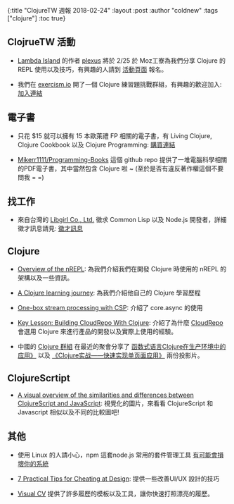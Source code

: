 {:title "ClojureTW 週報 2018-02-24"
:layout :post
:author "coldnew"
:tags  ["clojure"]
:toc true}

## ClojrueTW 活動

- [Lambda Island](https://lambdaisland.com/) 的作者 [plexus](https://twitter.com/plexus) 將於 2/25 於 Moz工寮為我們分享 Clojure 的 REPL 使用以及技巧，有興趣的人請到 [活動頁面](https://www.meetup.com/Clojure-tw/events/247467501/) 報名。

- 我們在 [exercism.io](http://exercism.io/) 開了一個 Clojure 練習題挑戰群組，有興趣的歡迎加入: [加入連結](http://exercism.io/teams/clojure-tw/)

## 電子書

- 只花 $15 就可以擁有 15 本歐萊禮 FP 相關的電子書，有 Living Clojure, Clojure Cookbook 以及 Clojure Programming: [購買連結](https://www.humblebundle.com/books/functional-programming-books)

- [Mikerr1111/Programming-Books](https://github.com/Mikerr1111/Programming-Books) 這個 github repo 提供了一堆電腦科學相關的PDF電子書，其中當然包含 Clojure 啦 ~ (至於是否有違反著作權這個不要問我 = =)

## 找工作

- 來自台灣的 [Libgirl Co., Ltd.](https://libgirl.com/) 徵求 Common Lisp 以及 Node.js 開發者，詳細徵才訊息請見: [徵才訊息](https://docs.google.com/document/d/1vmSmlVA5TiYvTRoCtCWLCNd0mS6BaijUPTGQPw5FfyM/edit#)

## Clojure

- [Overview of the nREPL](https://juxt.pro/blog/posts/nrepl.html): 為我們介紹我們在開發 Clojure 時使用的 nREPL 的架構以及一些資訊。

- [A Clojure learning journey](https://www.stuttaford.me/2018/02/18/a-clojure-learning-journey/): 為我們介紹他自己的 Clojure 學習歷程

- [One-box stream processing with CSP](https://adambard.com/blog/stream-processing-core-async/): 介紹了 core.async 的使用

- [Key Lesson: Building CloudRepo With Clojure](https://medium.com/@chris.shellenbarger/key-lesson-building-cloudrepo-with-clojure-99bc1c1c405e): 介紹了為什麼 [CloudRepo](https://www.cloudrepo.io/) 會選用 Clojure 來進行產品的開發以及實際上使用的經驗。

- 中國的 [Clojure 群組](http://clojure-china.org/t/meetup/789) 在最近的聚會分享了 [函数式语言Clojure在生产环境中的应用》](https://pan.baidu.com/s/1kWRs0Dp) 以及 [《Clojure实战——快速实现单页面应用》](https://pan.baidu.com/s/1o9K0H9S) 兩份投影片。

## ClojureScrtipt

- [A visual overview of the similarities and differences between ClojureScript and JavaScript](https://medium.freecodecamp.org/here-is-a-quick-overview-of-the-similarities-and-differences-between-clojurescript-and-javascript-c5bd51c5c007): 視覺化的圖片，來看看 ClojureScript 和 Javascript 相似以及不同的比較圖吧!

## 其他

- 使用 Linux 的人請小心，npm 這套node.js 常用的套件管理工具 [有可能會損壞你的系統](https://www.bleepingcomputer.com/news/linux/botched-npm-update-crashes-linux-systems-forces-users-to-reinstall/)

- [7 Practical Tips for Cheating at Design](https://medium.com/refactoring-ui/7-practical-tips-for-cheating-at-design-40c736799886): 提供一些改善UI/UX 設計的技巧

- [Visual CV](https://www.visualcv.com/) 提供了許多履歷的模板以及工具，讓你快速打照漂亮的履歷。